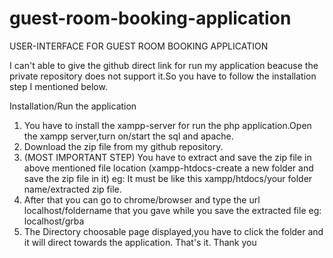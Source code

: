 # guest-room-booking-application

USER-INTERFACE FOR GUEST ROOM BOOKING APPLICATION

I can't able to give the github direct link for run my application beacuse the private repository does not support it.So you have to follow the installation step I mentioned below.

Installation/Run the application

1. You have to install the xampp-server for run the php application.Open the xampp server,turn on/start the sql and apache.
2. Download the zip file from my github repository.
3. (MOST IMPORTANT STEP) You have to extract and save the zip file in above mentioned file location (xampp-htdocs-create a new folder and save the zip file in           it) eg: It must be like this xampp/htdocs/your folder name/extracted zip file.
4. After that you can go to chrome/browser and type the url localhost/foldername that you gave while you save the extracted file 
            eg: localhost/grba
5. The Directory choosable page displayed,you have to click the folder and it will direct towards the application.
That's it. Thank you
